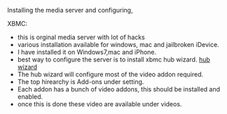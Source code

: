 Installing the media server and configuring,

XBMC:
- this is orginal media server with lot of hacks
- various installation available for windows, mac and jailbroken iDevice.
- I have installed it on Windows7,mac and iPhone.
- best way to configure the server is to install xbmc hub wizard. [hub wizard](http://www.xbmchub.com/blog/2013/05/26/how-to-instantly-configure-xbmc-with-the-xbmc-hub-wizard-beta-addon/)
- The hub wizard will configure most of the video addon required.
- The top hirearchy is Add-ons under setting.
- Each addon has a bunch of video addons, this should be installed and enabled.
- once this is done these video are available under videos.
